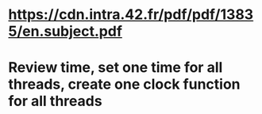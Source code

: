# https://cdn.intra.42.fr/pdf/pdf/13835/en.subject.pdf
# Review time, set one time for all threads, create one clock function for all threads
